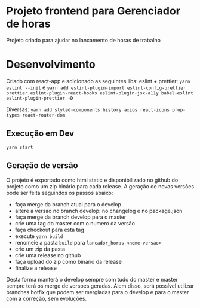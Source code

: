 # Projeto frontend para Gerenciador de horas
Projeto criado para ajudar no lancamento de horas de trabalho

# Desenvolvimento
Criado com react-app e adicionado as seguintes libs:
eslint + prettier:
`yarn eslint --init` e `yarn add eslint-plugin-import eslint-config-prettier prettier eslint-plugin-react-hooks eslint-plugin-jsx-a11y babel-eslint eslint-plugin-prettier -D`

Diversas:
`yarn add styled-components history axios react-icons prop-types react-router-dom`

## Execução em Dev
`yarn start`

## Geração de versão
O projeto é exportado como html static e disponibilizado no github do projeto como um zip binário para cada release. A geração de novas versões pode ser feita seguindos os passos abaixo:
* faça merge da branch atual para o develop
* altere a versao no branch develop: no changelog e no package.json
* faça merge da branch develop para o master
* crie uma tag do master com o numero da versão
* faça checkout para esta tag
* execute `yarn build`
* renomeie a pasta `build` para `lancador_horas-<nome-versao>`
* crie um zip da pasta
* crie uma release no github
* faça upload do zip como binário da release
* finalize a release

Desta forma manterá o develop sempre com tudo do master e master sempre terá os merge de versoes geradas. Alem disso, será possível utilizar branches hotfix que podem ser mergiadas para o develop e para o master com a correção, sem evoluções.